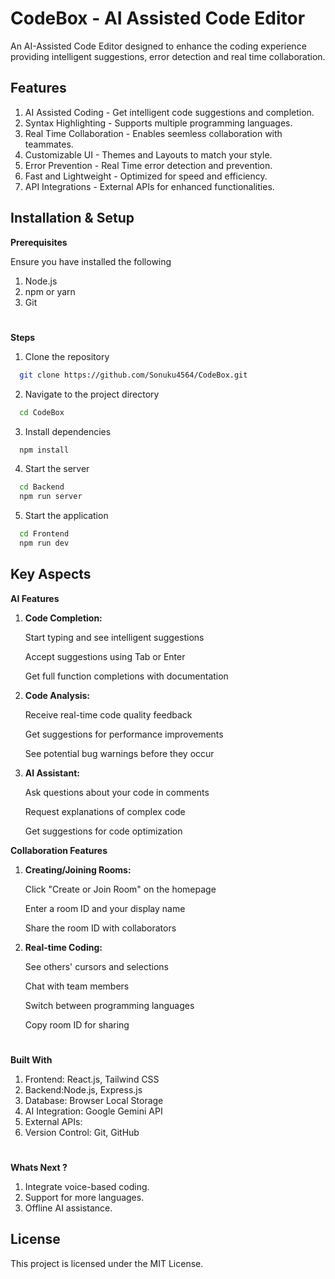 
# CodeBox - AI Assisted Code Editor

An AI-Assisted Code Editor designed to enhance the coding experience providing intelligent suggestions, error detection and real time collaboration.


## Features

1. AI Assisted Coding - Get intelligent code suggestions and completion.
2. Syntax Highlighting - Supports multiple programming languages.
3. Real Time Collaboration - Enables seemless collaboration with teammates.
4. Customizable UI - Themes and Layouts to match your style.
5. Error Prevention - Real Time error detection and prevention.
6. Fast and Lightweight - Optimized for speed and efficiency.
7. API Integrations - External APIs for enhanced functionalities.
## Installation & Setup

**Prerequisites**

Ensure you have installed the following
1. Node.js
2. npm or yarn
3. Git

#
**Steps**

1. Clone the repository

```bash
  git clone https://github.com/Sonuku4564/CodeBox.git
```
2. Navigate to the project directory

```bash
  cd CodeBox
```
3. Install dependencies

```bash
  npm install
```
4. Start the server

```bash
  cd Backend
  npm run server
```
5. Start the application

```bash
  cd Frontend
  npm run dev
```

## Key Aspects

**AI Features**

1. **Code Completion:**

    Start typing and see intelligent suggestions

    Accept suggestions using Tab or Enter
    
    Get full function completions with documentation


2. **Code Analysis:**

    Receive real-time code quality feedback

    Get suggestions for performance improvements

    See potential bug warnings before they occur


3. **AI Assistant:**

    Ask questions about your code in comments
    
    Request explanations of complex code
    
    Get suggestions for code optimization



**Collaboration Features**

1. **Creating/Joining Rooms:**

    Click "Create or Join Room" on the homepage

    Enter a room ID and your display name

    Share the room ID with collaborators


2. **Real-time Coding:**

    See others' cursors and selections

    Chat with team members
    
    Switch between programming languages
    
    Copy room ID for sharing

#
**Built With**

1. Frontend: React.js, Tailwind CSS
2. Backend:Node.js, Express.js
3. Database: Browser Local Storage
4. AI Integration: Google Gemini API
5. External APIs:
6. Version Control: Git, GitHub

#
**Whats Next ?**
1. Integrate voice-based coding.
2. Support for more languages.
3. Offline AI assistance.

## License

This project is licensed under the MIT License.
